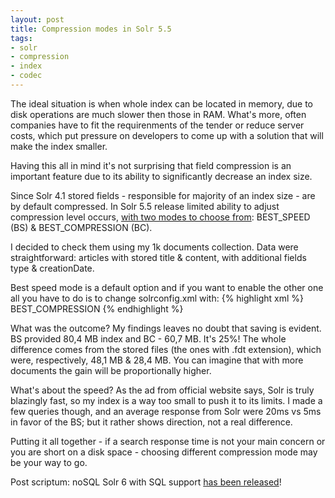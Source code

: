```yaml
---
layout: post
title: Compression modes in Solr 5.5
tags:
- solr
- compression
- index
- codec
---
```


The ideal situation is when whole index can be located in memory, due to disk operations are much slower then those in RAM. What's more, often companies have to fit the requirenments of the tender or reduce server costs, which put pressure on developers to come up with a solution that will make the index smaller.

<!--excerpt-->

Having this all in mind it's not surprising that field compression is an important feature due to its ability to significantly decrease an index size.

Since Solr 4.1 stored fields - responsible for majority of an index size - are by default compressed. In Solr 5.5 release limited ability to adjust compression level occurs, [with two modes to choose from](https://cwiki.apache.org/confluence/display/solr/Codec+Factory): BEST_SPEED (BS) & BEST_COMPRESSION (BC). 

I decided to check them using my 1k documents collection. Data were straightforward: articles with stored title & content, with additional fields type & creationDate.

Best speed mode is a default option and if you want to enable the other one all you have to do is to change solrconfig.xml with:
{% highlight xml %}
<codecFactory class="solr.SchemaCodecFactory">
  <str name="compressionMode">BEST_COMPRESSION</str>
</codecFactory>
{% endhighlight %}

What was the outcome? My findings leaves no doubt that saving is evident. BS provided 80,4 MB index and BC - 60,7 MB. It's 25%! The whole difference comes from the stored files (the ones with .fdt extension), which were, respectively, 48,1 MB & 28,4 MB. You can imagine that with more documents the gain will be proportionally higher.

What's about the speed? As the ad from official website says, Solr is truly blazingly fast, so my index is a way too small to push it to its limits. I made a few queries though, and an average response from Solr were 20ms vs 5ms in favor of the BS; but it rather shows direction, not a real difference.

Putting it all together - if a search response time is not your main concern or you are short on a disk space - choosing different compression mode may be your way to go.

Post scriptum: noSQL Solr 6 with SQL support [has been released](http://lucene.apache.org/solr/6_0_0/changes/Changes.html)!